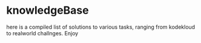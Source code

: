 # knowledgeBase
here is a compiled list of solutions to various tasks, ranging from kodekloud to realworld challnges.
Enjoy
